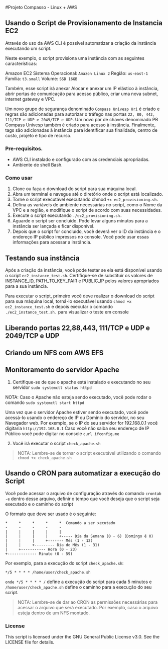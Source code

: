 #Projeto Compasso - Linux + AWS

## Usando o Script de Provisionamento de Instancia EC2
Através do uso da AWS CLI é possível automatizar a criação da instância executando um script. 

Neste exemplo, o script provisiona uma instância com as seguintes características:

Amazon EC2 
Sistema Operacional: `Amazon Linux 2`
Região: `us-east-1` 
Familia: `t3.small`
Volume: `SSD 16GB`

Também, esse script irá anexar Alocar e anexar um IP elástico à instância, abrir portas de comunicação para acesso público, criar uma nova subnet, internet gateway e VPC.

Um novo grupo de segurança denominado `Compass Univesp Uri` é criado e regras são adicionadas para autorizar o tráfego nas portas `22, 80, 443, 111/TCP e UDP e 2049/TCP e UDP`. Um novo par de chaves denominado PB Compass Univesp também é criado para acesso à instância. Finalmente, tags são adicionadas à instância para identificar sua finalidade, centro de custo, projeto e tipo de recurso.

### Pre-requisitos.
* AWS CLI instalado e configurado com as credenciais apropriadas.
* Ambiente de shell Bash.
### Como usar
1. Clone ou faça o download do script para sua máquina local.
2. Abra um terminal e navegue até o diretório onde o script está localizado.
3. Torne o script executável executando chmod `+x ec2_provisioning.sh.`
4. Defina as variáveis de ambiente necessárias no script, como o Nome da VPC e a região, e modifique o script de acordo com suas necessidades.
5. Execute o script executando `./ec2_provisioning.sh.`
6. Aguarde o script ser concluído. Pode levar alguns minutos para a instância ser lançada e ficar disponível.
7. Depois que o script for concluído, você deverá ver o ID da instância e o endereço IP público impressos no console. Você pode usar essas informações para acessar a instância.

## Testando sua instância
Após a criação da instância, você pode testar se ela está disponível usando o script `ec2_instance_test.sh`. Certifique-se de substituir os valores de INSTANCE_ID, PATH_TO_KEY_PAIR e PUBLIC_IP pelos valores apropriados para a sua instância.

Para executar o script, primeiro você deve realizar o download do script para sua máquina local, torná-lo executável usando `chmod +x ec2_instance_test.sh` e depois executar o comando `./ec2_instance_test.sh.` para visualizar o teste em console

## Liberando portas 22,88,443, 111/TCP e UDP e 2049/TCP e UDP

## Criando um NFS com AWS EFS

## Monitoramento do servidor Apache

1. Certifique-se de que o apache está instalado e executando no seu servidor `sudo systemctl status httpd`

NOTA: Caso o Apache não esteja sendo executado, você pode rodar o comando `sudo systemctl start httpd`

Uma vez que o servidor Apache estiver sendo executado, você pode acessá-lo usando o endereço de IP ou Domínio do servidor, no seu Navegador web. Por exemplo, se o IP do seu servidor for 192.168.0.1 você digitaria `http://192.168.0.1`
Caso você não saiba seu endereço de IP Público você pode digitar no console `curl ifconfig.me`

2. Você irá executar o script `check_apache.sh`

> NOTA: Lembre-se de tornar o script executável utilizando o comando `chmod +x check_apache.sh`

## Usando o CRON para automatizar a execução do Script

Você pode acessar o arquivo de configuração através do comando `crontab -e` dentro desse arquivo, definir o tempo que você deseja que o script seja executado e o caminho do script

O formato que deve ser usado é o seguinte:
```
*     *     *     *     *  Comando a ser xecutado
-     -     -     -     -
|     |     |     |     |
|     |     |     |     +----- Dia da Semana (0 - 6) (Domingo é 0)
|     |     |     +------- Mês (1 - 12)
|     |     +--------- Dia do Mês (1 - 31)
|     +----------- Hora (0 - 23)
+------------- Minuto (0 - 59)
```
Por exemplo, para a execução do script `check_apache.sh`:

`*/5 * * * * /home/user/check_apache.sh`

`onde */5 * * * * /` define a execução do script para cada 5 minutos e `/home/user/check_apache.sh` define o caminho para a execução do seu script.


> NOTA: Lembre-se de dar ao CRON as permissões necessárias para acessar o arquivo que será executado. Por exemplo, caso o arquivo esteja dentro de um NFS montado.

### License
This script is licensed under the GNU General Public License v3.0. See the LICENSE file for details.

